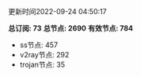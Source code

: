 更新时间2022-09-24 04:50:17

**总订阅: 73**
**总节点: 2690**
**有效节点: 784**
- ss节点: 457
- v2ray节点: 292
- trojan节点: 35
